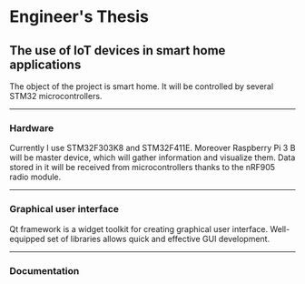 # Engineer's Thesis

## The use of IoT devices in smart home applications
The object of the project is smart home. It will be controlled by several STM32 microcontrollers.  

****
### Hardware
Currently I use STM32F303K8 and STM32F411E. Moreover Raspberry Pi 3 B will be master device, which will gather information and visualize them.
Data stored in it will be received from microcontrollers thanks to the nRF905 radio module. 

****
### Graphical user interface
Qt framework is a widget toolkit for creating graphical user interface. Well-equipped set of libraries allows quick and effective GUI development.

****
### Documentation
